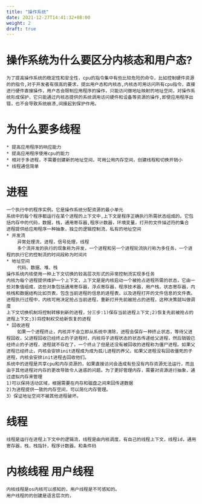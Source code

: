 ```yaml
---
title: "操作系统"
date: 2021-12-27T14:41:32+08:00
weight: 2
draft: true
---
```



# 操作系统为什么要区分内核态和用户态?
	为了提高操作系统的稳定性和安全性，cpu的指令集中有些比较危险的命令，比如控制硬件资源的的指令,对于开发者有很高的要求，提出用户态和内核态,内核态可用访问所有cpu指令，直接进行硬件直接操作，用户态会限制应用程序的操作，只能访问做地址映射的地址空间，对操作系统形成保护，它只能通过内核态提供的系统调用访问硬件和设备等资源的操作,即使应用程序出错，也不会导致系统崩溃,间接起到保护作用。

# 为什么要多线程
	* 提高应用程序的响应能力
	* 提高应用程序使用cpu的能力
	* 相对于多进程，不需要创建新的地址空间，可用公用内存空间，创建线程和切换开销小
	* 线程通信简单
	
# 进程
	一个执行中的程序实例。它是操作系统分配资源的最小单元
	系统中的每个程序都运行在某个进程的上下文中,上下文是程序正确执行所需状态组成的。它包括内存中的代码，数据，栈，通用寄存器,程序计数器，环境变量，打开的文件描述符的集合
	进程提供给应用程序一种抽象，独立的逻辑控制流，私有的地址空间
	* 并发流
		异常处理流，进程，信号处理，线程
		多个流并发的执行的现象称为并发，一个进程和另一个进程轮流执行称为多任务，一个进程的执行它的控制流的时间段称为时间片
	* 地址空间
		代码、数据、堆、栈
	操作系统内核使用一种上下文切换的较高层次形式的异常控制流实现多任务
	内核为每个进程提供维护一个上下文，上下文是是内核启动一个被抢占进程所需的状态，它由一些对象值组成，这些对象包括通用寄存器，浮点寄存器，程序技术器，用户栈，状态寄存器，内核栈和数据结构比如页表，包含当前进程的信息的进程表，以及进程打开的文件信息的文件表。
	进程执行过程中，内核可用决定抢占当前进程，重新打开先前被抢占的进程，这种决策就叫做调度
	上下文切换机制将控制转移到新的进程，分三步:1)保存当前进程上下文;2)恢复先前被抢占的进程上下文;3)将控制权交给新恢复的进程
	* 回收进程
		如果一个进程终止，内核并不会立即从系统中清除，进程会保存一种终止状态，等待父进程回收，父进程回收已经终止的子进程时，内核将子进程状态的状态传递给父进程，然后销毁已经终止的子进程，进程就不存在了，一个终止了但是还没有被回收的进程称为僵尸进程。如果父进程已经终止，内核会安排init进程成为成为孤儿进程的养父。如果父进程没有回收僵死的子进程，内核会安排init进程去回收他们。
	系统中的进程是共享cpu和内存资源的，如果直接访问会造成有些没有内存资源无法运行，而且由于其他进程对内存的更改导致令人迷惑的问题。为了更好管理内存，需要对资源进行抽象，通过虚拟内存来管理
	1)可以保持活动区域，根据需要在内存和磁盘之间来回传递数据
	2)为进程提供一致的内存空间，可以简化内存管理。
	3）保证地址空间不被其他进程破坏。
# 线程
	线程是运行在进程上下文中的逻辑流，线程是由内核调度，有自己的线程上下文，线程id，通用寄存器，栈，栈指针，程序计数器，和条件码


# 内核线程 用户线程
	内核线程是os内核可以感知的，用户线程是不可感知的。
	用户线程的的创建是语言层次的，
